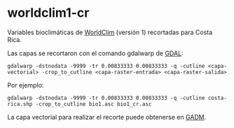 # worldclim1-cr
Variables bioclimáticas de [WorldClim](http://www.worldclim.org) (versión 1) recortadas para Costa Rica.

Las capas se recortaron con el comando gdalwarp de [GDAL](https://gdal.org/):
```
gdalwarp -dstnodata -9999 -tr 0.00833333 0.00833333 -q -cutline <capa-vectorial> -crop_to_cutline <capa-raster-entrada> <capa-raster-salida>
```

Por ejemplo:
```
gdalwarp -dstnodata -9999 -tr 0.00833333 0.00833333 -q -cutline costa-rica.shp -crop_to_cutline bio1.asc bio1_cr.asc
```

La capa vectorial para realizar el recorte puede obtenerse en [GADM](https://gadm.org).
